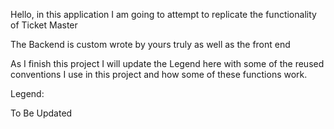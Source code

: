 Hello, in this application I am going to attempt to replicate the functionality of Ticket Master

The Backend is custom wrote by yours truly as well as the front end

As I finish this project I will update the Legend here with some of the reused conventions I use in this project
and how some of these functions work.



Legend:

To Be Updated









